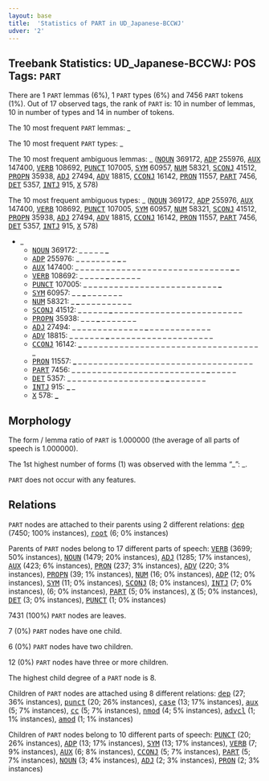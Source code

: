 ```yaml
---
layout: base
title:  'Statistics of PART in UD_Japanese-BCCWJ'
udver: '2'
---
```


## Treebank Statistics: UD_Japanese-BCCWJ: POS Tags: `PART`

There are 1 `PART` lemmas (6%), 1 `PART` types (6%) and 7456 `PART` tokens (1%).
Out of 17 observed tags, the rank of `PART` is: 10 in number of lemmas, 10 in number of types and 14 in number of tokens.

The 10 most frequent `PART` lemmas: _

The 10 most frequent `PART` types:  _

The 10 most frequent ambiguous lemmas: _ (<tt><a href="ja_bccwj-pos-NOUN.html">NOUN</a></tt> 369172, <tt><a href="ja_bccwj-pos-ADP.html">ADP</a></tt> 255976, <tt><a href="ja_bccwj-pos-AUX.html">AUX</a></tt> 147400, <tt><a href="ja_bccwj-pos-VERB.html">VERB</a></tt> 108692, <tt><a href="ja_bccwj-pos-PUNCT.html">PUNCT</a></tt> 107005, <tt><a href="ja_bccwj-pos-SYM.html">SYM</a></tt> 60957, <tt><a href="ja_bccwj-pos-NUM.html">NUM</a></tt> 58321, <tt><a href="ja_bccwj-pos-SCONJ.html">SCONJ</a></tt> 41512, <tt><a href="ja_bccwj-pos-PROPN.html">PROPN</a></tt> 35938, <tt><a href="ja_bccwj-pos-ADJ.html">ADJ</a></tt> 27494, <tt><a href="ja_bccwj-pos-ADV.html">ADV</a></tt> 18815, <tt><a href="ja_bccwj-pos-CCONJ.html">CCONJ</a></tt> 16142, <tt><a href="ja_bccwj-pos-PRON.html">PRON</a></tt> 11557, <tt><a href="ja_bccwj-pos-PART.html">PART</a></tt> 7456, <tt><a href="ja_bccwj-pos-DET.html">DET</a></tt> 5357, <tt><a href="ja_bccwj-pos-INTJ.html">INTJ</a></tt> 915, <tt><a href="ja_bccwj-pos-X.html">X</a></tt> 578)

The 10 most frequent ambiguous types:  _ (<tt><a href="ja_bccwj-pos-NOUN.html">NOUN</a></tt> 369172, <tt><a href="ja_bccwj-pos-ADP.html">ADP</a></tt> 255976, <tt><a href="ja_bccwj-pos-AUX.html">AUX</a></tt> 147400, <tt><a href="ja_bccwj-pos-VERB.html">VERB</a></tt> 108692, <tt><a href="ja_bccwj-pos-PUNCT.html">PUNCT</a></tt> 107005, <tt><a href="ja_bccwj-pos-SYM.html">SYM</a></tt> 60957, <tt><a href="ja_bccwj-pos-NUM.html">NUM</a></tt> 58321, <tt><a href="ja_bccwj-pos-SCONJ.html">SCONJ</a></tt> 41512, <tt><a href="ja_bccwj-pos-PROPN.html">PROPN</a></tt> 35938, <tt><a href="ja_bccwj-pos-ADJ.html">ADJ</a></tt> 27494, <tt><a href="ja_bccwj-pos-ADV.html">ADV</a></tt> 18815, <tt><a href="ja_bccwj-pos-CCONJ.html">CCONJ</a></tt> 16142, <tt><a href="ja_bccwj-pos-PRON.html">PRON</a></tt> 11557, <tt><a href="ja_bccwj-pos-PART.html">PART</a></tt> 7456, <tt><a href="ja_bccwj-pos-DET.html">DET</a></tt> 5357, <tt><a href="ja_bccwj-pos-INTJ.html">INTJ</a></tt> 915, <tt><a href="ja_bccwj-pos-X.html">X</a></tt> 578)


* _
  * <tt><a href="ja_bccwj-pos-NOUN.html">NOUN</a></tt> 369172: <b>_</b> _ <b>_</b> <b>_</b> _ _ <b>_</b> <b>_</b> _ <b>_</b> _ <b>_</b>
  * <tt><a href="ja_bccwj-pos-ADP.html">ADP</a></tt> 255976: _ _ _ _ <b>_</b> _ _ _ <b>_</b> _ <b>_</b> _
  * <tt><a href="ja_bccwj-pos-AUX.html">AUX</a></tt> 147400: _ _ _ _ _ _ _ _ _ _ _ _ _ _ _ _ _ _ _ _ _ _ _ _ _ _ _ _ _ _ <b>_</b> _
  * <tt><a href="ja_bccwj-pos-VERB.html">VERB</a></tt> 108692: _ _ _ _ _ <b>_</b> _ _ _ _ _ _
  * <tt><a href="ja_bccwj-pos-PUNCT.html">PUNCT</a></tt> 107005: _ _ _ _ _ _ _ _ _ _ _ _ _ _ _ _ _ _ _ _ _ _ _ _ _ _ <b>_</b>
  * <tt><a href="ja_bccwj-pos-SYM.html">SYM</a></tt> 60957: _ _ <b>_</b> _ _ _ _ _ _ _
  * <tt><a href="ja_bccwj-pos-NUM.html">NUM</a></tt> 58321: _ <b>_</b> _ _ _ _ _ _ _ _ _ _
  * <tt><a href="ja_bccwj-pos-SCONJ.html">SCONJ</a></tt> 41512: _ _ _ _ _ _ <b>_</b> _ _ _ _ _ _ _ _ _ _ _ _ _ _ _ _ _ _ _ _ _ _ _ _ _
  * <tt><a href="ja_bccwj-pos-PROPN.html">PROPN</a></tt> 35938: _ _ _ <b>_</b> _ _ _ _ _ _ _
  * <tt><a href="ja_bccwj-pos-ADJ.html">ADJ</a></tt> 27494: _ _ _ _ _ _ _ _ _ _ _ _ _ _ <b>_</b> _ _ _ _ _ _ _ _ _ _ _ _
  * <tt><a href="ja_bccwj-pos-ADV.html">ADV</a></tt> 18815: _ _ _ _ _ _ _ <b>_</b> _ _ _ _ _ _ _ _ _ _ _ _ _ _ _ _ _ _ _ _
  * <tt><a href="ja_bccwj-pos-CCONJ.html">CCONJ</a></tt> 16142: <b>_</b> _ _ _ _ _ _ _ _ _ _ _ _ _ _ _ _ _ _ _ _ _ _ _ _ _ _ _ _ _ _ _ _ _ _ _
  * <tt><a href="ja_bccwj-pos-PRON.html">PRON</a></tt> 11557: <b>_</b> _ _ _ _ _ _ _ _ _ _ _ _ _ _ _ _ _ _ _ _ _ _ _ _ _ _ _ _ _ _ _ _ _ _
  * <tt><a href="ja_bccwj-pos-PART.html">PART</a></tt> 7456: _ _ _ _ _ _ _ _ _ _ _ _ _ _ _ _ _ _ _ _ _ _ _ _ _ _ <b>_</b> _ _ _ _ _
  * <tt><a href="ja_bccwj-pos-DET.html">DET</a></tt> 5357: _ _ _ _ _ _ _ _ _ _ _ _ _ _ _ _ _ _ _ <b>_</b> _ _ _ _ _ _ _
  * <tt><a href="ja_bccwj-pos-INTJ.html">INTJ</a></tt> 915: <b>_</b> _
  * <tt><a href="ja_bccwj-pos-X.html">X</a></tt> 578: <b>_</b>

## Morphology

The form / lemma ratio of `PART` is 1.000000 (the average of all parts of speech is 1.000000).

The 1st highest number of forms (1) was observed with the lemma “_”: _.

`PART` does not occur with any features.


## Relations

`PART` nodes are attached to their parents using 2 different relations: <tt><a href="ja_bccwj-dep-dep.html">dep</a></tt> (7450; 100% instances), <tt><a href="ja_bccwj-dep-root.html">root</a></tt> (6; 0% instances)

Parents of `PART` nodes belong to 17 different parts of speech: <tt><a href="ja_bccwj-pos-VERB.html">VERB</a></tt> (3699; 50% instances), <tt><a href="ja_bccwj-pos-NOUN.html">NOUN</a></tt> (1479; 20% instances), <tt><a href="ja_bccwj-pos-ADJ.html">ADJ</a></tt> (1285; 17% instances), <tt><a href="ja_bccwj-pos-AUX.html">AUX</a></tt> (423; 6% instances), <tt><a href="ja_bccwj-pos-PRON.html">PRON</a></tt> (237; 3% instances), <tt><a href="ja_bccwj-pos-ADV.html">ADV</a></tt> (220; 3% instances), <tt><a href="ja_bccwj-pos-PROPN.html">PROPN</a></tt> (39; 1% instances), <tt><a href="ja_bccwj-pos-NUM.html">NUM</a></tt> (16; 0% instances), <tt><a href="ja_bccwj-pos-ADP.html">ADP</a></tt> (12; 0% instances), <tt><a href="ja_bccwj-pos-SYM.html">SYM</a></tt> (11; 0% instances), <tt><a href="ja_bccwj-pos-SCONJ.html">SCONJ</a></tt> (8; 0% instances), <tt><a href="ja_bccwj-pos-INTJ.html">INTJ</a></tt> (7; 0% instances),  (6; 0% instances), <tt><a href="ja_bccwj-pos-PART.html">PART</a></tt> (5; 0% instances), <tt><a href="ja_bccwj-pos-X.html">X</a></tt> (5; 0% instances), <tt><a href="ja_bccwj-pos-DET.html">DET</a></tt> (3; 0% instances), <tt><a href="ja_bccwj-pos-PUNCT.html">PUNCT</a></tt> (1; 0% instances)

7431 (100%) `PART` nodes are leaves.

7 (0%) `PART` nodes have one child.

6 (0%) `PART` nodes have two children.

12 (0%) `PART` nodes have three or more children.

The highest child degree of a `PART` node is 8.

Children of `PART` nodes are attached using 8 different relations: <tt><a href="ja_bccwj-dep-dep.html">dep</a></tt> (27; 36% instances), <tt><a href="ja_bccwj-dep-punct.html">punct</a></tt> (20; 26% instances), <tt><a href="ja_bccwj-dep-case.html">case</a></tt> (13; 17% instances), <tt><a href="ja_bccwj-dep-aux.html">aux</a></tt> (5; 7% instances), <tt><a href="ja_bccwj-dep-cc.html">cc</a></tt> (5; 7% instances), <tt><a href="ja_bccwj-dep-nmod.html">nmod</a></tt> (4; 5% instances), <tt><a href="ja_bccwj-dep-advcl.html">advcl</a></tt> (1; 1% instances), <tt><a href="ja_bccwj-dep-amod.html">amod</a></tt> (1; 1% instances)

Children of `PART` nodes belong to 10 different parts of speech: <tt><a href="ja_bccwj-pos-PUNCT.html">PUNCT</a></tt> (20; 26% instances), <tt><a href="ja_bccwj-pos-ADP.html">ADP</a></tt> (13; 17% instances), <tt><a href="ja_bccwj-pos-SYM.html">SYM</a></tt> (13; 17% instances), <tt><a href="ja_bccwj-pos-VERB.html">VERB</a></tt> (7; 9% instances), <tt><a href="ja_bccwj-pos-AUX.html">AUX</a></tt> (6; 8% instances), <tt><a href="ja_bccwj-pos-CCONJ.html">CCONJ</a></tt> (5; 7% instances), <tt><a href="ja_bccwj-pos-PART.html">PART</a></tt> (5; 7% instances), <tt><a href="ja_bccwj-pos-NOUN.html">NOUN</a></tt> (3; 4% instances), <tt><a href="ja_bccwj-pos-ADJ.html">ADJ</a></tt> (2; 3% instances), <tt><a href="ja_bccwj-pos-PRON.html">PRON</a></tt> (2; 3% instances)

